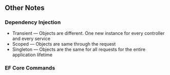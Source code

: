 #  

## Other Notes

### Dependency Injection

- Transient — Objects are different. One new instance for every controller and every service
- Scoped — Objects are same through the request
- Singleton — Objects are the same for all requests for the entire application lifetime

### EF Core Commands

